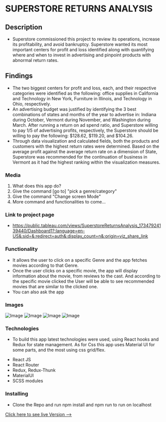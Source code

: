 # SUPERSTORE RETURNS ANALYSIS

## Description
* Superstore commissioned this project to review its operations, increase its profitability, and avoid bankruptcy. Superstore wanted its most important centers for profit and loss identified along with quantifying where and when to invest in advertising and pinpoint products with abnormal return rates.

## Findings
* The two biggest centers for profit and loss, each, and their respective categories were identified as the following: office supplies in California and Technology in New York, Furniture in Illinois, and Technology in Ohio, respectively.
* An advertising budget was justified by identifying the 3 best combinations of states and months of the year to advertise in: Indiana during October, Vermont during November, and Washington during March. After running a return on ad spend ratio, and Superstore willing to pay 1/5 of advertising profits, respectively, the Superstore should be willing to pay the following: $128.62, $119.20, and $104.26.
* Through data visualization and calculated fields, both the products and customers with the highest return rates were determined. Based on the average profit against the average return rate on a dimension of State, Superstore was recommended for the continuation of business in Vermont as it had the highest ranking within the visualization measures.

### Media

1. What does this app do?
2. Give the command [go to] "pick a genre/category"
3. Give the command "Change screen Mode" 
4. More command and functionalities to come... 

### Link to project page
* https://public.tableau.com/views/SuperstoreReturnsAnalysis_17347924139440/Dashboard1?:language=en-US&:sid=&:redirect=auth&:display_count=n&:origin=viz_share_link


### Functionality

* It allows the user to click on a specific Genre and the app fetches movies according to that Genre. 
* Once the user clicks on a specific movie, the app will display information about the movie, from reviews to the cast. And according to the specific movie clicked the User will be able to see recommended movies that are similar to the clicked one. 
* You can also ask the app 

### Images
![Image](src/Img/darkmode.png)
![Image](src/Img/lightmode.png )
![Image](src/Img/infolight.png )
![Image](src/Img/infodark.png )

### Technologies
* To build this app latest technologies were used, using React hooks and Redux for state management. As for Css this app uses Material UI for some parts, and the most using css grid/flex. 

- React JS
- React Router
- Redux, Redux-Thunk
- MaterialUI
- SCSS modules


### Installing 
* Clone the Repo and run npm install and npm run to run on localhost

[Click here to see live Version --> ](https://newmovies.netlify.app)
